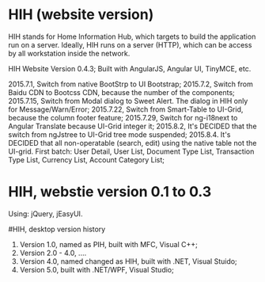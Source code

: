 # HIH (website version)
HIH stands for Home Information Hub, which targets to build the application run on a server.
Ideally, HIH runs on a server (HTTP), which can be access by all workstation inside the network. 

HIH Website Version 0.4.3;
Built with AngularJS, Angular UI, TinyMCE, etc.

2015.7.1, Switch from native BootStrp to UI Bootstrap;
2015.7.2, Switch from Baidu CDN to Bootcss CDN, because the number of the components;
2015.7.15, Switch from Modal dialog to Sweet Alert. The dialog in HIH only for Message/Warn/Error; 
2015.7.22, Switch from Smart-Table to UI-Grid, because the column footer feature;
2015.7.29, Switch for ng-i18next to Angular Translate because UI-Grid integer it;
2015.8.2, It's DECIDED that the switch from ngJstree to UI-Grid tree mode suspended;
2015.8.4. It's DECIDED that all non-operatable (search, edit) using the native table not the UI-grid. 
	First batch: User Detail, User List, Document Type List, Transaction Type List, Currency List, Account Category List;



# HIH, webstie version 0.1 to 0.3
Using: jQuery, jEasyUI.


#HIH, desktop version history
1. Version 1.0, named as PIH, built with MFC, Visual C++;
2. Version 2.0 - 4.0, ....
3. Version 4.0, named changed as HIH, built with .NET, Visual Stuido;
4. Version 5.0, built with .NET/WPF, Visual Studio;



